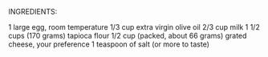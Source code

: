 INGREDIENTS:

1 large egg, room temperature
1/3 cup extra virgin olive oil
2/3 cup milk
1 1/2 cups (170 grams) tapioca flour
1/2 cup (packed, about 66 grams) grated cheese, your preference
1 teaspoon of salt (or more to taste)


